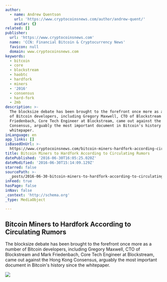 ```yaml
---
author:
  - name: Andrew Quentson
    url: 'https://www.cryptocoinsnews.com/author/andrew-quent/'
    avatar: {}
related: []
publisher:
  url: 'https://www.cryptocoinsnews.com'
  name: 'CCN: Financial Bitcoin & Cryptocurrency News'
  favicon: null
  domain: www.cryptocoinsnews.com
keywords:
  - bitcoin
  - core
  - blockstream
  - haobtc
  - hardfork
  - miners
  - '2016'
  - consensus
  - hard-fork
  - 2mb
description: >-
  The blocksize debate has been brought to the forefront once more as a number
  of Bitcoin developers, including Gregory Maxwell, CTO of Blockstream and Mark
  Friedenbach, Core Tech Engineer at Blockstream, came out against the Hong Kong
  Consensus, arguably the most important document in Bitcoin's history since the
  whitepaper.
inLanguage: en
app_links: []
isBasedOnUrl: >-
  https://www.cryptocoinsnews.com/bitcoin-miners-hardfork-according-circulating-rumors/
title: Bitcoin Miners to Hardfork According to Circulating Rumors
datePublished: '2016-06-30T16:05:25.020Z'
dateModified: '2016-06-30T15:14:09.129Z'
starred: false
sourcePath: >-
  _posts/2016-06-30-bitcoin-miners-to-hardfork-according-to-circulating-rumors.md
inFeed: true
hasPage: false
inNav: false
_context: 'http://schema.org'
_type: MediaObject

---
```

<article style=""><h1>Bitcoin Miners to Hardfork According to Circulating Rumors</h1><p>The blocksize debate has been brought to the forefront once more as a number of Bitcoin developers, including Gregory Maxwell, CTO of Blockstream and Mark Friedenbach, Core Tech Engineer at Blockstream, came out against the Hong Kong Consensus, arguably the most important document in Bitcoin's history since the whitepaper.</p><img src="https://www.cryptocoinsnews.com/wp-content/uploads/2016/06/Miners-split.jpg.jpg" /></article>